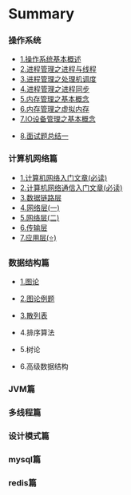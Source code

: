 # Summary

###  操作系统

* [1.操作系统基本概述](操作系统/1.基本概述.md)
* [2.进程管理之进程与线程](操作系统/2.进程管理之进程与线程.md)
* [3.进程管理之处理机调度](操作系统/3.进程管理之处理机调度.md)
* [4.进程管理之进程同步](操作系统/4.进程管理之进程同步.md)
* [5.内存管理之基本概念](操作系统/5.内存管理之基本概念.md)
* [6.内存管理之虚拟内存](操作系统/6.内存管理之虚拟内存.md)
* [7.IO设备管理之基本概念](操作系统/7.IO设备管理之基本概念.md)

- [8.面试题总结一](操作系统/8.面试题总结一.md)

### 计算机网络篇

- [1.计算机网络入门文章(必读)](计算机网络/1.计算机网络入门基础概念.md)
- [2.计算机网络通信入门文章(必读)](计算机网络/2.计算机网络通信基础.md)
- [3.数据链路层](计算机网络/3.数据链路层.md)
- [4.网络层(一)](计算机网络/4.网络层1.md)
- [5.网络层(二)](计算机网络/5.网络层2.md)
- [6.传输层](计算机网络/6.传输层.md)
- [7.应用层(⭐)](计算机网络/7.应用层.md)

###  数据结构篇

- [1.图论](数据结构/1.图论.md)
- [2.图论例题](数据结构/2.图论例题.md)

- [3.散列表](数据结构/3.散列表.md)

- 4.排序算法
- 5.树论
- 6.高级数据结构

### JVM篇





### 多线程篇





### 设计模式篇



### mysql篇



### redis篇